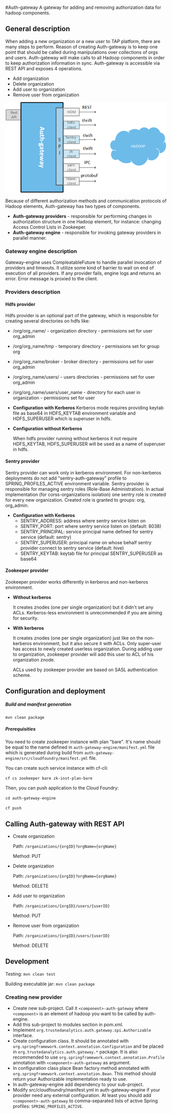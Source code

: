 #Auth-gateway
A gateway for adding and removing authorization data for hadoop components.


## General description

When adding a new organization or a new user to TAP platform, there are many steps to perform. Reason of creating Auth-gateway is to keep one point that should be called during manipulations over collections of orgs and users. Auth-gateway will make calls to all Hadoop components in order to keep authorization information in sync. Auth-gateway is accessible via REST API and exposes 4 operations.

* Add organization
* Delete organization
* Add user to organization
* Remove user from organization

![](wikiimages/auth-gateway.png)

Because of different authorization methods and communication protocols of Hadoop elements, Auth-gateway has two types of components.
* **Auth-gateway providers** - responsible for performing changes in authorization structure in one Hadoop element, for instance: changing Access Control Lists in Zookeeper.
* **Auth-gateway engine** - responsible for invoking gateway providers in parallel manner.


### Gateway engine description

Gateway-engine uses CompleatableFuture to handle parallel invocation of providers and timeouts. It utilize some kind of barrier to wait on end of execution of all providers. If any provider fails, engine logs and returns an error. Error message is proxied to the client.

### Providers description

#### Hdfs provider
Hdfs provider is an optional part of the gateway, which is responsible for creating several directories on hdfs like:

* /org/org_name/ - organization directory - permissions set for user org_admin
* /org/org_name/tmp - temporary directory - permissions set for group org
* /org/org_name/broker - broker directory - permissions set for user org_admin
* /org/org_name/users/ - users directories - permissions set for user org_admin
* /org/org_name/users/user_name - directory for each user in organization - permissions set for user

* **Configuration with Kerberos**
  Kerberos mode requires providing keytab file as base64 in HDFS_KEYTAB environment variable and HDFS_SUPERUSER which is superuser in hdfs.
  
* **Configuration without Kerberos**
  
  When hdfs provider running without kerberos it not require HDFS_KEYTAB, HDFS_SUPERUSER will be used as a name of superuser in hdfs.
  
#### Sentry provider
Sentry provider can work only in kerberos environment. For non-kerberos deployments do not add "sentry-auth-gateway" profile to
SPRING_PROFILES_ACTIVE environment variable. Sentry provider is responsible for managing sentry roles (Role-Base Administration). 
In actual implementation (for corss-organizations isolation) one sentry role is created for every new organization. Created role 
is granted to groups: org, org_admin.

* **Configuration with Kerberos**
  * SENTRY_ADDRESS: address where sentry service listen on 
  * SENTRY_PORT: port where sentry service listen on (default: 8038)
  * SENTRY_PRINCIPAL: service principal name defined for sentry service (default: sentry)
  * SENTRY_SUPERUSER: principal name on whose behalf sentry provider connect to sentry service (default: hive)
  * SENTRY_KEYTAB: keytab file for principal SENTRY_SUPERUSER as base64 

#### Zookeeper provider

Zookeeper provider works differently in kerberos and non-kerberos environment.
* **Without kerberos**

  It creates znodes (one per single organization) but it didn't set any ACLs. Kerberos-less environment is unrecommended if you are aiming for security.

* **With kerberos**

  It creates znodes (one per single organization) just like on the non-kerberos environment, but it also secure it with ACLs. Only super-user has access to newly created userless organization. During adding user to organization, zookeeper provider will add this user to ACL of his organization znode. 
  
  ACLs used by zookeeper provider are based on SASL authentication scheme.


## Configuration and deployment

##### Build and manifest generation
```mvn clean package```

##### Prerequisities
You need to create zookeeper instance with plan "bare". It's name should be equal to the name defined in ```auth-gateway-engine/manifest.yml``` file which is generated during build from ```auth-gateway-engine/src/cloudfoundry/manifest.yml``` file.

You can create such service instance with cf-cli:

```cf cs zookeeper bare zk-inst-plan-bare```

Then, you can push application to the Cloud Foundry:

```cd auth-gateway-engine```

```cf push```


## Calling Auth-gateway with REST API

* Create organization

  Path: ```/organizations/{orgID}?orgName={orgName}```
  
  Method: PUT
  
* Delete organization

  Path: ```/organizations/{orgID}?orgName={orgName}```
  
  Method: DELETE
  
* Add user to organization

  Path: ```/organizations/{orgID}/users/{userID}```
  
  Method: PUT
  
* Remove user from organization

  Path: ```/organizations/{orgID}/users/{userID}```
  
  Method: DELETE


## Development

Testing:
```mvn clean test```

Building executable jar:
```mvn clean package```


### Creating new provider

* Create new sub-project. Call it ```<component>-auth-gateway``` where ```<component>``` is an element of hadoop you want to be called by auth-engine.
* Add this sub-project to modules section in pom.xml.
* Implement ```org.trustedanalytics.auth.gateway.spi.Authorizable``` interface.
* Create configuration class. It should be annotated with ```org.springframework.context.annotation.Configuration``` and be placed in ```org.trustedanalytics.auth.gateway.*``` package. It is also recommended to use ```org.springframework.context.annotation.Profile``` annotation with ```<component>-auth-gateway``` as argument.
* In configuration class place Bean factory method annotated with ```org.springframework.context.annotation.Bean```. This method should return your Authorizable implementation ready to use.
* In auth-gateway-engine add dependency to your sub-project.
* Modify src/cloudfoundry/manifest.yml in auth-gateway-engine if your provider need any external configuration. At least you should add ```<component>-auth-gateway``` to comma-separated lists of active Spring profiles: ```SPRING_PROFILES_ACTIVE```.